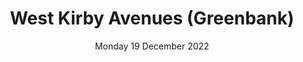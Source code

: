 ---
title: West Kirby Avenues (Greenbank)
pill:
support: Black Horse Hill School
image: 2022-12-19-West-Kirby-Avenues.jpg
date: Monday 19 December 2022
text: Greenbank Road and the Avenues is always one of Santas favourite routes. Lots of families and really great to have everyone's support.
fb: https://fb.me/e/2j8biwcHH
---